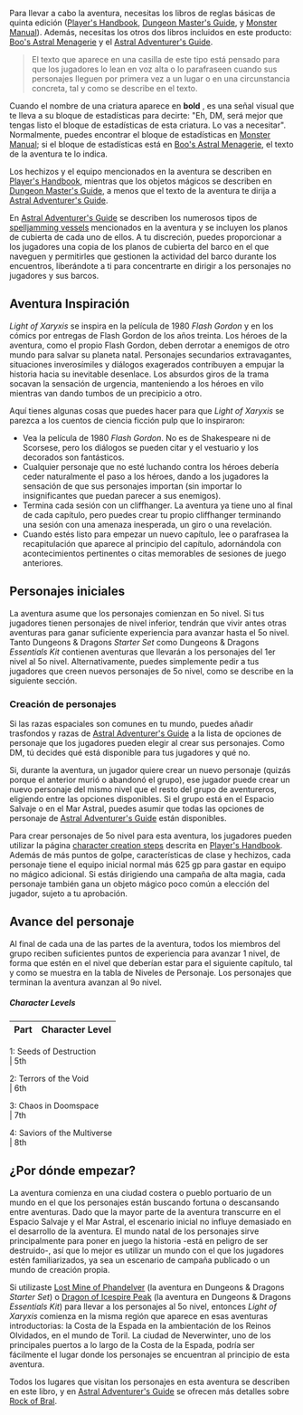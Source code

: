 
Para llevar a cabo la aventura, necesitas los libros de reglas básicas de quinta edición ([Player's Handbook](https://5etools-mirror-1.github.io/book.html#PHB), [Dungeon Master's Guide](https://5etools-mirror-1.github.io/book.html#DMG), y [Monster Manual](https://5etools-mirror-1.github.io/book.html#MM)). Además, necesitas los otros dos libros incluidos en este producto: [Boo's Astral Menagerie](https://5etools-mirror-1.github.io/book.html#BAM) y el [Astral Adventurer's Guide](https://5etools-mirror-1.github.io/book.html#AAG).  


> El texto que aparece en una casilla de este tipo está pensado para que los jugadores lo lean en voz alta o lo parafraseen cuando sus personajes lleguen por primera vez a un lugar o en una circunstancia concreta, tal y como se describe en el texto.  
> 

Cuando el nombre de una criatura aparece en **bold** , es una señal visual que te lleva a su bloque de estadísticas para decirte: "Eh, DM, será mejor que tengas listo el bloque de estadísticas de esta criatura. Lo vas a necesitar". Normalmente, puedes encontrar el bloque de estadísticas en [Monster Manual](https://5etools-mirror-1.github.io/book.html#MM); si el bloque de estadísticas está en [Boo's Astral Menagerie](https://5etools-mirror-1.github.io/book.html#BAM), el texto de la aventura te lo indica.

Los hechizos y el equipo mencionados en la aventura se describen en [Player's Handbook](https://5etools-mirror-1.github.io/book.html#PHB), mientras que los objetos mágicos se describen en [Dungeon Master's Guide](https://5etools-mirror-1.github.io/book.html#DMG), a menos que el texto de la aventura te dirija a [Astral Adventurer's Guide](https://5etools-mirror-1.github.io/book.html#AAG).

En [Astral Adventurer's Guide](https://5etools-mirror-1.github.io/book.html#AAG) se describen los numerosos tipos de [spelljamming vessels](https://5etools-mirror-1.github.io/book.html#AAG,2,spelljammer%20vessels,0) mencionados en la aventura y se incluyen los planos de cubierta de cada uno de ellos. A tu discreción, puedes proporcionar a los jugadores una copia de los planos de cubierta del barco en el que naveguen y permitirles que gestionen la actividad del barco durante los encuentros, liberándote a ti para concentrarte en dirigir a los personajes no jugadores y sus barcos.

## Aventura Inspiración

 _Light of Xaryxis_ se inspira en la película de 1980  _Flash Gordon_ y en los cómics por entregas de Flash Gordon de los años treinta. Los héroes de la aventura, como el propio Flash Gordon, deben derrotar a enemigos de otro mundo para salvar su planeta natal. Personajes secundarios extravagantes, situaciones inverosímiles y diálogos exagerados contribuyen a empujar la historia hacia su inevitable desenlace. Los absurdos giros de la trama socavan la sensación de urgencia, manteniendo a los héroes en vilo mientras van dando tumbos de un precipicio a otro.  


Aquí tienes algunas cosas que puedes hacer para que  _Light of Xaryxis_ se parezca a los cuentos de ciencia ficción pulp que lo inspiraron:

  * Vea la película de 1980  _Flash Gordon_. No es de Shakespeare ni de Scorsese, pero los diálogos se pueden citar y el vestuario y los decorados son fantásticos.
  * Cualquier personaje que no esté luchando contra los héroes debería ceder naturalmente el paso a los héroes, dando a los jugadores la sensación de que sus personajes importan (sin importar lo insignificantes que puedan parecer a sus enemigos).
  * Termina cada sesión con un cliffhanger. La aventura ya tiene uno al final de cada capítulo, pero puedes crear tu propio cliffhanger terminando una sesión con una amenaza inesperada, un giro o una revelación.
  * Cuando estés listo para empezar un nuevo capítulo, lee o parafrasea la recapitulación que aparece al principio del capítulo, adornándola con acontecimientos pertinentes o citas memorables de sesiones de juego anteriores.




## Personajes iniciales

La aventura asume que los personajes comienzan en 5o nivel. Si tus jugadores tienen personajes de nivel inferior, tendrán que vivir antes otras aventuras para ganar suficiente experiencia para avanzar hasta el 5o nivel. Tanto Dungeons & Dragons  _Starter Set_ como Dungeons & Dragons  _Essentials Kit_ contienen aventuras que llevarán a los personajes del 1er nivel al 5o nivel. Alternativamente, puedes simplemente pedir a tus jugadores que creen nuevos personajes de 5o nivel, como se describe en la siguiente sección.  


### Creación de personajes

Si las razas espaciales son comunes en tu mundo, puedes añadir trasfondos y razas de [Astral Adventurer's Guide](https://5etools-mirror-1.github.io/book.html#AAG) a la lista de opciones de personaje que los jugadores pueden elegir al crear sus personajes. Como DM, tú decides qué está disponible para tus jugadores y qué no.

Si, durante la aventura, un jugador quiere crear un nuevo personaje (quizás porque el anterior murió o abandonó el grupo), ese jugador puede crear un nuevo personaje del mismo nivel que el resto del grupo de aventureros, eligiendo entre las opciones disponibles. Si el grupo está en el Espacio Salvaje o en el Mar Astral, puedes asumir que todas las opciones de personaje de [Astral Adventurer's Guide](https://5etools-mirror-1.github.io/book.html#AAG) están disponibles.

Para crear personajes de 5o nivel para esta aventura, los jugadores pueden utilizar la página [character creation steps](https://5etools-mirror-1.github.io/book.html#PHB,0) descrita en [Player's Handbook](https://5etools-mirror-1.github.io/book.html#PHB). Además de más puntos de golpe, características de clase y hechizos, cada personaje tiene el equipo inicial normal más 625 gp para gastar en equipo no mágico adicional. Si estás dirigiendo una campaña de alta magia, cada personaje también gana un objeto mágico poco común a elección del jugador, sujeto a tu aprobación.

## Avance del personaje

Al final de cada una de las partes de la aventura, todos los miembros del grupo reciben suficientes puntos de experiencia para avanzar 1 nivel, de forma que estén en el nivel que deberían estar para el siguiente capítulo, tal y como se muestra en la tabla de Niveles de Personaje. Los personajes que terminan la aventura avanzan al 9o nivel.  


##### Character Levels

Part | Character Level  
---|---  
1: Seeds of Destruction  
| 5th  
  
2: Terrors of the Void  
| 6th  
  
3: Chaos in Doomspace  
| 7th  
  
4: Saviors of the Multiverse  
| 8th  
  
  
## ¿Por dónde empezar?

La aventura comienza en una ciudad costera o pueblo portuario de un mundo en el que los personajes están buscando fortuna o descansando entre aventuras. Dado que la mayor parte de la aventura transcurre en el Espacio Salvaje y el Mar Astral, el escenario inicial no influye demasiado en el desarrollo de la aventura. El mundo natal de los personajes sirve principalmente para poner en juego la historia -está en peligro de ser destruido-, así que lo mejor es utilizar un mundo con el que los jugadores estén familiarizados, ya sea un escenario de campaña publicado o un mundo de creación propia.

Si utilizaste [Lost Mine of Phandelver](https://5etools-mirror-1.github.io/adventure.html#LMoP) (la aventura en Dungeons & Dragons  _Starter Set_) o [Dragon of Icespire Peak](https://5etools-mirror-1.github.io/adventure.html#DIP) (la aventura en Dungeons & Dragons  _Essentials Kit_) para llevar a los personajes al 5o nivel, entonces  _Light of Xaryxis_ comienza en la misma región que aparece en esas aventuras introductorias: la Costa de la Espada en la ambientación de los Reinos Olvidados, en el mundo de Toril. La ciudad de Neverwinter, uno de los principales puertos a lo largo de la Costa de la Espada, podría ser fácilmente el lugar donde los personajes se encuentran al principio de esta aventura.

Todos los lugares que visitan los personajes en esta aventura se describen en este libro, y en [Astral Adventurer's Guide](https://5etools-mirror-1.github.io/book.html#AAG) se ofrecen más detalles sobre [Rock of Bral](https://5etools-mirror-1.github.io/book.html#AAG,3).
